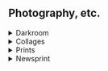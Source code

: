 ## Photography, etc. 

<details>
  <summary>Darkroom</summary>
  Results from a DIY darkroom in the Pearson House basement. 2010.<br/>
<img src="./images/darkroom-5.jpg">
<img src="./images/darkroom-2.jpg">
<img src="./images/darkroom-4.jpg">
<img src="./images/darkroom-7.jpg">
<img src="./images/darkroom-8.jpg">
<img src="./images/darkroom-9.jpg">
<img src="./images/darkroom-10.jpg">
<img src="./images/darkroom-11.jpg">

</details>

<details>
  <summary>Collages</summary>
  A series of original postcards. 2020.<br/>
<img src="./images/collage-9.jpg" height="320" width="480">
<img src="./images/collage-7.jpg" height="320" width="480">
<img src="./images/collage-3.jpg" height="320" width="480">
<img src="./images/collage-4.jpg" height="320" width="480">
<img src="./images/collage-5.jpg" height="320" width="480">
<img src="./images/collage-6.jpg" height="320" width="480">
<img src="./images/collage-12.jpg" height="320" width="480">
<img src="./images/collage-8.jpg" height="320" width="480">
<img src="./images/collage-1.jpg" height="320" width="480">
<img src="./images/collage-10.jpg" height="320" width="480">
<img src="./images/collage-11.jpg" height="320" width="480">
<img src="./images/collage-2.jpg" height="320" width="480">
<img src="./images/collage-13.jpg" height="320" width="480">
<img src="./images/collage-14.jpg" height="320" width="480">
<img src="./images/collage-15.jpg" height="320" width="480">
<img src="./images/collage-16.jpg" height="320" width="480">
</details>

<details>
  <summary>Prints</summary>
  Linoleum prints of electron micrographs of diatoms, radiolaria, foram. 2012.<br/>
<img src="./images/print-1.jpg" height="480" width="480">
<img src="./images/print-2.jpg" height="480" width="480">
<img src="./images/print-4.jpg" height="480" width="480">
<img src="./images/print-3.jpg" height="480" width="480">
<img src="./images/print-5.jpg" height="480" width="480">
<img src="./images/print-6.jpg" height="480" width="480">
</details>

<details>
  <summary>Newsprint</summary> 
<img src="./images/metabolism-1.jpg">
  "In a future where everyone's tired of ice cream from the future." <i>Metabolism</i> 6.3 (2011).<br/>
  <br/>
<img src="./images/metabolism-2.jpg">
  "Waldeinsamkeit I, II, and III." <i>Metabolism</i> 7.1 (2012).
</details>



